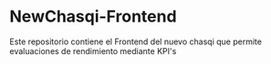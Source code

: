 # NewChasqi-Frontend
Este repositorio contiene el Frontend del nuevo chasqi que permite evaluaciones de rendimiento mediante KPI's
